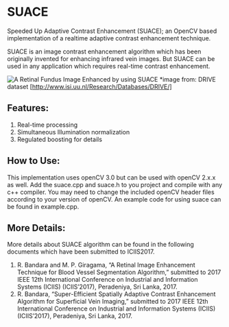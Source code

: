 # SUACE
Speeded Up Adaptive Contrast Enhancement (SUACE); an OpenCV based implementation of a realtime adaptive contrast enhancement technique. 

SUACE is an image contrast enhancement algorithm which has been originally invented for enhancing infrared vein images. But SUACE can be used in any application which requires real-time contrast enhancement.

![A Retinal Fundus Image Enhanced by using SUACE](http://gdurl.com/ZXeA "A Retinal Fundus Image Enhanced by using SUACE")
*image from: DRIVE dataset [http://www.isi.uu.nl/Research/Databases/DRIVE/]

## Features:
1. Real-time processing
2. Simultaneous Illumination normalization
3. Regulated boosting for details

## How to Use:
This implementation uses openCV 3.0 but can be used with openCV 2.x.x as well. Add the suace.cpp and suace.h to you project and compile with any c++ compiler. You may need to change the included openCV header files according to your version of openCV. 
An example code for using suace can be found in example.cpp. 

## More Details:
More details about SUACE algorithm can be found in the following documents which have been submitted to ICIIS2017. 

1.	R. Bandara and M. P. Giragama, “A Retinal Image Enhancement Technique for Blood Vessel Segmentation Algorithm,” submitted to 2017 IEEE 12th International Conference on Industrial and Information Systems (ICIIS) (ICIIS’2017), Peradeniya, Sri Lanka, 2017.
2.	R. Bandara, “Super-Efficient Spatially Adaptive Contrast Enhancement Algorithm for Superficial Vein Imaging,” submitted to 2017 IEEE 12th International Conference on Industrial and Information Systems (ICIIS) (ICIIS’2017), Peradeniya, Sri Lanka, 2017.
